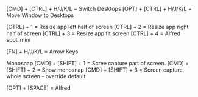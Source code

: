 

[CMD] + [CTRL] + H/J/K/L = Switch Desktops
[OPT] + [CTRL] + H/J/K/L = Move Window to Desktops

[CTRL] + 1 = Resize app left half of screen
[CTRL] + 2 = Resize app right half of screen
[CTRL] + 3 = Resize app fit screen
[CTRL] + 4 = Alfred spot_mini 

[FN] + H/J/K/L = Arrow Keys

Monosnap
[CMD] + [SHIFT] + 1 = Scree capture part of screen. 
[CMD] + [SHIFT] + 2 = Show monosnap
[CMD] + [SHIFT] + 3 = Screen capture whole screen - override default

[OPT] + [SPACE] = Alfred



